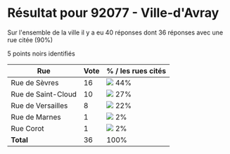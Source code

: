 # Résultat pour 92077 - Ville-d'Avray

Sur l'ensemble de la ville il y a eu 40 réponses dont 36 réponses avec une rue citée (90%)

5 points noirs identifiés

| Rue | Vote | % / les rues cités|
|-----|------|-------------------|
| Rue de Sèvres | 16 | <img src="../../img/bar_44.gif" />&nbsp;44%|
| Rue de Saint-Cloud | 10 | <img src="../../img/bar_27.gif" />&nbsp;27%|
| Rue de Versailles | 8 | <img src="../../img/bar_22.gif" />&nbsp;22%|
| Rue de Marnes | 1 | <img src="../../img/bar_2.gif" />&nbsp;2%|
| Rue Corot | 1 | <img src="../../img/bar_2.gif" />&nbsp;2%|
| **Total** | 36 | 100%|
